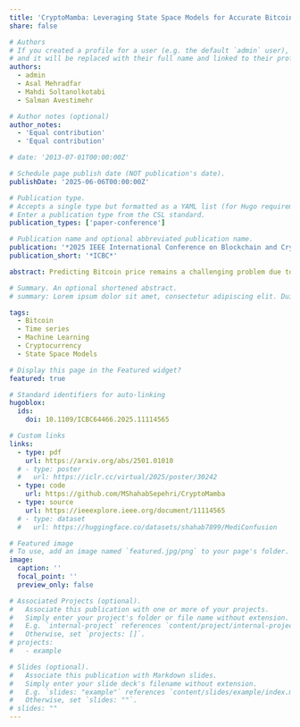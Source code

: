 ```yaml
---
title: 'CryptoMamba: Leveraging State Space Models for Accurate Bitcoin Price Prediction'
share: false

# Authors
# If you created a profile for a user (e.g. the default `admin` user), write the username (folder name) here
# and it will be replaced with their full name and linked to their profile.
authors:
  - admin
  - Asal Mehradfar
  - Mahdi Soltanolkotabi
  - Salman Avestimehr

# Author notes (optional)
author_notes:
  - 'Equal contribution'
  - 'Equal contribution'

# date: '2013-07-01T00:00:00Z'

# Schedule page publish date (NOT publication's date).
publishDate: '2025-06-06T00:00:00Z'

# Publication type.
# Accepts a single type but formatted as a YAML list (for Hugo requirements).
# Enter a publication type from the CSL standard.
publication_types: ['paper-conference']

# Publication name and optional abbreviated publication name.
publication: '*2025 IEEE International Conference on Blockchain and Cryptocurrency*'
publication_short: '*ICBC*'

abstract: Predicting Bitcoin price remains a challenging problem due to the high volatility and complex non-linear dynamics of cryptocurrency markets. Traditional time-series models, such as ARIMA and GARCH, and recurrent neural networks, like LSTMs, have been widely applied to this task but struggle to capture the regime shifts and long-range dependencies inherent in the data. In this work, we propose CryptoMamba, a novel Mamba-based State Space Model (SSM) architecture designed to effectively capture long-range dependencies in financial time-series data. Our experiments show that CryptoMamba not only provides more accurate predictions but also offers enhanced generalizability across different market conditions, surpassing the limitations of previous models. Coupled with trading algorithms for real-world scenarios, CryptoMamba demonstrates its practical utility by translating accurate forecasts into financial outcomes. Our findings signal a huge advantage for SSMs in stock and cryptocurrency price forecasting tasks.

# Summary. An optional shortened abstract.
# summary: Lorem ipsum dolor sit amet, consectetur adipiscing elit. Duis posuere tellus ac convallis placerat. Proin tincidunt magna sed ex sollicitudin condimentum.

tags:
  - Bitcoin
  - Time series
  - Machine Learning
  - Cryptocurrency
  - State Space Models

# Display this page in the Featured widget?
featured: true

# Standard identifiers for auto-linking
hugoblox:
  ids:
    doi: 10.1109/ICBC64466.2025.11114565

# Custom links
links:
  - type: pdf
    url: https://arxiv.org/abs/2501.01010
  # - type: poster
  #   url: https://iclr.cc/virtual/2025/poster/30242
  - type: code
    url: https://github.com/MShahabSepehri/CryptoMamba
  - type: source
    url: https://ieeexplore.ieee.org/document/11114565
  # - type: dataset
  #   url: https://huggingface.co/datasets/shahab7899/MediConfusion

# Featured image
# To use, add an image named `featured.jpg/png` to your page's folder.
image:
  caption: ''
  focal_point: ''
  preview_only: false

# Associated Projects (optional).
#   Associate this publication with one or more of your projects.
#   Simply enter your project's folder or file name without extension.
#   E.g. `internal-project` references `content/project/internal-project/index.md`.
#   Otherwise, set `projects: []`.
# projects:
#   - example

# Slides (optional).
#   Associate this publication with Markdown slides.
#   Simply enter your slide deck's filename without extension.
#   E.g. `slides: "example"` references `content/slides/example/index.md`.
#   Otherwise, set `slides: ""`.
# slides: ""
---
```


<!-- {{% callout note %}}
Click the _Cite_ button above to demo the feature to enable visitors to import publication metadata into their reference management software.
{{% /callout %}}

{{% callout note %}}
Create your slides in Markdown - click the _Slides_ button to check out the example.
{{% /callout %}}

Add the publication's **full text** or **supplementary notes** here. You can use rich formatting such as including [code, math, and images](https://docs.hugoblox.com/content/writing-markdown-latex/). -->
